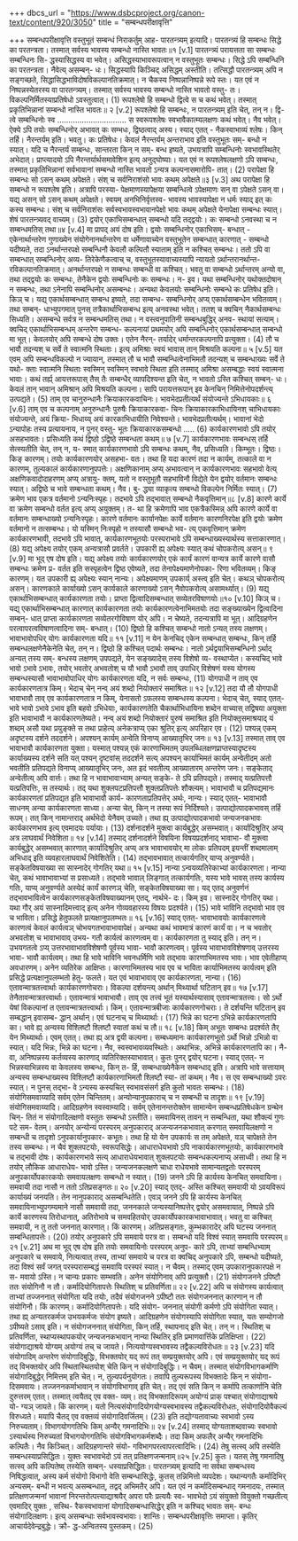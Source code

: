 +++
dbcs_url = "https://www.dsbcproject.org/canon-text/content/920/3050"
title = "सम्बन्धपरीक्षावृत्ति"

+++
सम्बन्धपरीक्षावृत्ति
वस्तुभूतं सम्बन्धं निराकर्तुम् आह- पारतन्त्र्यम् इत्यादि।
पारतन्त्र्यं हि सम्बन्धः सिद्धे का परतन्त्रता।
तस्मात् सर्वस्य भावस्य सम्बन्धो नास्ति भावतः॥१
[v.1] पारतन्त्र्यं परायत्तता सा सम्बन्धः सम्बन्धिनः सि-
द्धस्यासिद्धस्य वा भवेत्। असिद्धस्याभावरूपत्वान् न वस्तुभूतः
सम्बन्धः। सिद्धे ऽपि सम्बन्धिनि का परतन्त्रता। नैवेत्य् असम्बन्-
धः।
सिद्धस्यापि किञ्चिद् असिद्धम् अस्तीति। तत्सिद्धौ पारतन्त्र्यम् अपि न
सङ्गच्छते, सिद्धासिद्धभाविदोषविकल्पानतिक्रमात्। न चैकस्य
निष्पन्नानिष्पन्ने रूपे स्तः। यत एवं न निष्पन्नस्येतरस्य वा
पारतन्त्र्यम्। तस्मात् सर्वस्य भावस्य सम्बन्धो नास्ति भावतो वस्तु-
तः। विकल्पनिर्मितस्याप्रतिषेधो ऽवस्तुत्वात्।
(1)
रूपश्लेषो हि सम्बन्धो द्वित्वे स च कथं भवेत्।
तस्मात् प्रकृतिभिन्नानां सम्बन्धो नास्ति भावतः॥ २
[v.2] रूपश्लेषो हि सम्बन्धः, न पारतन्त्र्यम् इति चेत्, तन् न। द्वि-
त्वे सम्बन्धिनोः स्व ............................... स स्वरूपश्लेषः
स्वभावैकात्म्यलक्षणः कथं भवेत्। नैव भवेत्। ऐक्ये ऽपि तयोः
सम्बन्धिनोर् अभावत् कः सम्भधः, द्विष्ठत्वाद् अस्य।
स्याद् एतत् - नैकस्वाभाव्यं श्लेषः। किन् तर्हि। नैरन्तर्यम् इति। भवतु।
कः प्रतिषेधः। केवलं नैरन्तर्यम् अन्तराभाव इति वस्तुभूतः सम्-
बन्धो न स्यात्। यदि च नैरन्तर्यं सम्बन्धः, सान्तरता किन् न सम्-
बन्ध इष्यते, उभयत्रापि सम्बन्धिनोः स्वभावस्थितेर् अभेदात्।
प्राप्त्यादयो ऽपि नैरन्तर्यार्थसमावेशिन इत्य् अनुद्घोष्याः। यत
एवं न रूपश्लेषलक्षणो ऽपि सम्बन्धः, तस्मात् प्रकृतिभिन्नानां
सर्वभावानां सम्बन्धो नास्ति भावतो ऽन्यत्र कल्पनासमारोपि-
तात्।
(2)
परापेक्षा हि सम्बन्धः सो ऽसन् कथम् अपेक्षते।
संश् च सर्वनिराशंसो भावः कथम् अपेक्षते॥३
[v.3] अथ परापेक्षा हि सम्बन्धो न रूपश्लेष इति। अत्रापि परस्या-
पेक्षमाणस्यापेक्षया सम्बन्धित्वे ऽपेक्षमाणः सन् वा ऽपेक्षते ऽसन्
वा। यद्य् असन् सो ऽसन् कथम् अपेक्षते। स्वयम् अनभिनिर्वृत्तस्व-
भावस्य भावस्यापेक्षा न धर्मः स्याद् इत् कः कस्य सम्बन्धः।
संश् च सर्वनिराशंसः सर्वस्वभावस्वभावानपेक्षो भावः कथम्
अपेक्षते येनापेक्षा सम्बन्धः स्यात्। शेषं पारतन्त्र्यवद् वाच्यम्।
(3)
द्वयोर् एकाभिसम्बन्धात् सम्बन्धो यदि तद्द्वयोः।
कः सम्बन्धो ऽनवस्था च न सम्बन्धमतिस् तथा॥४
[v.4] मा प्रापद् अयं दोष इति। द्वयोः सम्बन्धिनोर् एकाभिसम्-
बन्धात् - एकेनार्थान्तरेण गुणाख्येन संयोगेनानर्थान्तरेण वा
धर्मेणावाच्येन वस्तुभूतेन सम्बन्धात् कारणात् - सम्बन्धो
यदीष्यते, तदा ऽनर्थान्तरपक्षे सम्बन्धिनौ केवलौ कल्पितौ स्याताम्
इति न कश्चित् सम्बन्धः। ततो ऽपि वा सम्बन्धात् सम्बन्धिनोर् अव्य-
तिरेकेणैकत्वाच् च, वस्तुभूतस्यावाच्यस्यापि न्यायतो ऽर्थान्तरानर्थान्त-
रविकल्पानतिक्रमात्। अनर्थान्तरपक्षे न सम्बन्धः सम्बन्धी वा
कश्चित्। भवतु वा सम्बन्धो ऽर्थान्तरम् अन्यो वा, तथा तद्द्वयोः
कः सम्बन्धः, तेनैकेन द्वयोः सम्बन्धिनोः कः सम्बन्धः। न-
इव। यथा सम्बन्धिनोर् यथोक्तदोषान् न सम्बन्धः, तथा ऽनेनापि
सम्बन्धिनोर् असम्बन्धः। अन्यथा केवलयोः सम्बन्धिनोः
सम्बन्धे कः प्रतिषेध इति।
किञ् च। यद्य् एकार्थसम्बन्धात् सम्बन्ध इष्यते, तदा सम्बन्ध-
सम्बन्धिनोर् अप्य् एकार्थसम्बन्धेन भवितव्यम्। तथा सम्बन्-
धाभ्युपगमात् पुनस् तत्रैकार्थाभिसम्बन्ध इत्य् अनवस्था भवेत्।
ततश् च क्वचिन् नैकार्थसम्बन्धः सिध्यति। असम्बन्धे सर्वत्र न
सम्बन्धमतिस् तथा। न वस्त्वनुपातिनी सम्बन्धबुद्धिर् अनव-
स्थायां सत्याम्। क्वचिद् एकार्थाभिसम्बन्धम् अन्तरेण सम्बन्ध-
कल्पनायां प्रथमयोर् अपि सम्बन्धिनोर् एकार्थसम्बन्धात्
सम्बन्धो मा भूत्। केवलयोर् अपि सम्बन्धे दोष उक्तः। एतेन नैरन्-
तर्यादेर् धर्मान्तरकल्पनापि प्रत्युक्ता।
(4)
तौ च भावौ तदन्यश् च सर्वे ते स्वात्मनि स्थिताः।
इत्य् अमिश्राः स्वयं भावास् तान् मिश्रयति कल्पना॥ ५
[v.5] यत एवम् अपि सम्बन्धविकल्पो न ज्यायान्, तस्मात् तौ च भावौ
सम्बन्धित्वेनाभिमतौ तदन्यश् च सम्बन्धाख्यः सर्वे ते यथो-
क्ताः स्वात्मनि स्थिताः स्वस्मिन् स्वस्मिन् स्वभावे स्थिता इति तस्माद् अमिश्रा
असम्बद्धाः स्वयं स्वात्मना भावाः। कथं तर्ह्य् आयत्तरूपास् तैस्
तैः सम्बन्धैर् व्यापदिश्यन्त इति चेत्, न भावतो ऽस्ति कश्चित् सम्बन्-
धः। केवलं तान् भावान् अमिश्रान् अपि मिश्रयति कल्पना। सापि
परायत्तरूपान् इव केनचिन् निमित्तेनोपदर्शन्त्य् उत्पद्यते।
(5)
ताम् एव चानुरुन्धानैः क्रियाकारकवाचिनः।
भावभेदप्रतीत्यर्थं संयोज्यन्ते ऽभिधायकाः॥ ६
[v.6] ताम् एव च कल्पनाम् अनुरुन्धानैः पुरुषैः क्रियाकारकवा-
चिनः क्रियाकारकाभिधायिनश् चाभिधायकाः संयोज्यन्ते, अयं क्रिया-
भिधाय्य् अयं कारकाभिधायीति निवेश्यन्ते। भावभेदप्रतीत्यर्थम्।
भावानां भेदो ऽन्यापोहः तस्य प्रत्यायनाय, न पुनर् वस्तु-
भूतः क्रियाकारकसम्बन्धो .....
(6)
कार्यकारणभावो ऽपि तयोर् असहभावतः।
प्रसिध्यति कथं द्विष्ठो ऽद्विष्ठे सम्बन्धता कथम्॥ ७
[v.7] कार्यकारणभावः सम्बन्धस् तर्हि सेत्स्यतीति चेत्, तन् न, य-
स्मात् कार्यकारणभावो ऽपि सम्बन्धः कथम्, नैव, प्रसिध्यति।
किम्भूतः। द्विष्ठः। किङ् कारणम्। तयोः कार्यकारणयोर् असहभा-
वतः। तथा हि यदा कारणं तदा न कार्यम्, तत्काले वा न कारणम्,
तुल्यकालं कार्यकारणानुपपत्तेः। अक्षणिकानाम् अप्य् अभावत्वान् न
कार्यकारणभावः सहभावो वेत्य् अक्षणिकवादोदाहरणम् अप्य् अत्रायु-
क्तम्, यतो न वस्तुभूतौ सहभाविनौ विद्येते येन द्वयोर् वर्तमानः
सम्बन्धः स्यात्। अद्विष्ठे च भावे सम्बन्धता कथम्। नैव। बु-
द्ध्या व्याकृत्य सम्बन्धो विकल्पेन निर्मितः स्यात्।
(7)
क्रमेण भाव एकत्र वर्तमानो ऽन्यनिःस्पृहः।
तदभावे ऽपि तद्भावात् सम्बन्धो नैकवृत्तिमान्॥८
[v.8] कारणे कार्ये वा क्रमेण सम्बन्धो वर्तत इत्य् अप्य् अयुक्तम्। त-
था हि क्रमेणापि भाव एकत्रैकस्मिन्न् अपि कारणे कार्ये वा वर्तमानः
सम्बन्धाख्यो ऽन्यनिःस्पृहः। कारणे वर्तमानः कार्यानपेक्षः
कार्ये वर्तमानः कारणनिरपेक्ष इति द्वयोः क्रमेण वर्तमानो न
तत्सम्बन्धः। यो यस्मिन् निःस्पृहो न तस्यासौ सम्बन्धो भव-
त्य् एकवृत्तिमान् क्रमेण कार्यकारणभावी, तदभावे ऽपि भावात्,
कार्यकारणभूतयोः परस्पराभावे ऽपि सम्बन्धाख्यस्यार्थस्य
सत्ताकारणात्।
(8)
यद्य् अपेक्ष्य तयोर् एकम् अन्यत्रासौ प्रवर्तते।
उपकारी ह्य् अपेक्ष्यः स्यात् कथं चोपकरोत्य् असन्॥ ९
[v.9] मा भूद् एष दोष इति। यद्य् अपेक्ष्य तयोः कार्यकारणयोर् एकं
कार्यं कारणं वान्यत्र कार्ये कारणे वासौ सम्बन्धः क्रमेण प्र-
वर्तत इति सस्पृहत्वेन द्विष्ठ एवेष्यते, तदा तेनापेक्ष्यमाणेनोपका-
रिणा भवितव्यम्। किङ् कारणम्। यत उपकारी ह्य् अपेक्ष्यः स्यान् नान्यः।
अपेक्ष्यमाणम् उपकार्य् अस्त्व् इति चेत्। कथञ् चोपकरोत्य् असन्। कारणकाले
कार्याख्यो ऽसन् कार्यकाले कारणाख्यो ऽसन् नैवोपकरोत्य् असामर्थ्यात्।
(9)
यद्य् एकार्थाभिसम्बन्धात् कार्यकारणता तयोः।
प्राप्ता द्वित्वादिसम्बन्धात् सव्येतरविषाणयोः॥१०
[v.10] किञ् च। यद्य् एकार्थाभिसम्बन्धात् कारणात् कार्यकारणता तयोः
कार्यकारणत्वेनाभिमतयोः तदा सङ्ख्याख्येन द्वित्वादिना सम्बन्-
धात् प्राप्ता कार्यकारणता सव्येतरगोविषाण योर् अपि। न चेष्यते,
तदन्यत्रापि मा भूत्। आदिग्रहणेन परत्वापरत्वविषाणत्वादिना सम्-
बन्धात्।
(10)
द्विष्ठो हि कश्चित् सम्बन्धो नातो ऽन्यत् तस्य लक्षणम्।
भावाभावोपधिर् योगः कार्यकारणता यदि॥ ११
[v.11] न येन केनचिद् एकेन सम्बन्धात् सम्बन्धः, किन् तर्हि
सम्बन्धलक्षणेनैकेनेति चेत्, तन् न। द्विष्ठो हि कश्चित् पदार्थः
सम्बन्धः। नातो ऽर्थद्वयाभिसम्बन्धिनो ऽर्थाद् अन्यत् तस्य सम्-
बन्धस्य लक्षणम् उपपद्यते, येन सङ्ख्यादेस् तस्य विशेषो व्य-
वस्थाप्येत।
कस्यचिद् भावे भावो ऽभावे ऽभावः, तयोर् भवतोर् अभवतोश् च यौ
भावौ ऽभावौ ताव् उपाधिर् विशेषणं यस्य योगस्य सम्बन्धस्यासौ
भावाभावोपाधिर् योगः कार्यकारणता यदि, न सर्वः सम्बन्धः,
(11)
योगपाधी न ताव् एव कार्यकारणतात्र किम्।
भेदाच् चेन् नन्व् अयं शब्दो नियोक्तारं समाश्रितः॥ १२
[v.12] तदा यौ तौ योगपाधी भावाभावौ ताव् एव कार्यकारणतात्र
न किम्, येनासतो ऽफलस्य सम्बन्धस्य कल्पना। भेदाच् चेत्, स्याद्
एतत्- भावे भावो ऽभावे ऽभाव इति बहवो ऽभिधेयाः, कार्यकारणतेति
चैकार्थाभिधायिना शब्देन वाच्यास् तद्विषया अयुक्ता इति भावाभावौ न
कार्यकारणतेष्यते। नन्व् अयं शब्दो नियोक्तारं पुरुषं समाश्रित इति
नियोक्तृसमाश्रयाद् यं शब्दम् असौ यथा प्रयुङ्क्ते स तथा प्राहेत्य्
अनेकत्राप्य् एका श्रुतिर् इत्य् अपरिहार एव।
(12)
पश्यन्न् एकम् अदृष्टस्य दर्शने तददर्शने।
अपश्यन् कार्यम् अन्वेति विनाप्य् आख्यातृभिर् जनः॥ १३
[v.13] तस्मात् ताव् एव भावाभावौ कार्यकारणता युक्ता। यस्मात्
पश्यन्न् एकं कारणाभिमतम् उपलब्धिलक्षणप्राप्तस्यादृष्टस्य
कार्याख्यस्य दर्शने सति यत् पश्यन् दृष्टवांस् तददर्शने सत्य् अपश्यन्
कार्याभिमतं कार्यम् अन्वेतीदम् अतो भवतीति प्रतिपद्यते विनाप्य्
आख्यातृभिर् जनः, अत इदं भवतीत्य् आख्यातारम् अन्तरेण जनः।
सङ्केताद् अन्वेतीत्य् अपि वार्त्तः। तथा हि न भावाभावाभ्याम् अन्यत् सङ्के-
ते ऽपि प्रतिपद्यते। तस्माद् यत्प्रतिपत्तौ यत्प्रतिपत्तिः, स तस्यार्थः।
तद् यथा शुक्लपटप्रतिपत्तौ शुक्लप्रतिपत्तेः शौक्ल्यम्। भावाभावौ
च प्रतिपद्यमानः कार्यकारणतां प्रतिपद्यत इति भावाभावौ कार्य-
कारणताप्रतिपत्तेर् अर्थः, नान्यः।
स्याद् एतत्- भावाभावौ साधनम् अन्या कार्यकारणता साध्या। अन्या चेत्,
किन् न तस्या रूपं निर्दिश्यते। उत्पाद्योत्पादकभावस् तर्हि रूपम्। तत् किन्
नामान्तराद् अर्थभेदो येनैवम् उच्यते। तथा ह्य् उत्पाद्योत्पादकभावो
जन्यजनकभावः कार्यकारणभाव इत्य् एवमादयः पर्यायाः।
(13)
दर्शनादर्शने मुक्त्वा कार्यबुद्धेर् असम्भवात्।
कार्यादिश्रुतिर् अप्य् अत्र लाघवार्थं निवेशिता॥ १४
[v.14] तस्माद् दर्शनादर्शने विषयिना विषयप्रदर्शनाद् भावाभा-
वौ मुक्त्वा कार्यबुद्धेर् असम्भवात् कारणात् कार्यादिश्रुतिर् अप्य् अत्र
भावाभावयोर् मा लोकः प्रतिपदम् इयन्तीं शब्दमालाम् अभिधाद् इति
व्यवहारलाघवार्थं निवेशितेति।
(14)
तद्भावभावात् तत्कार्यगतिर् याप्य् अनुवर्ण्यते।
सङ्केतविषयाख्या सा सास्नादेर् गोगतिर् यथा॥ १५
[v.15] नान्या ऽन्वयव्यतिरेकाभ्यां कार्यकारणता। नान्या चेत्, कथं
भावाभावाभ्यां स प्रसाध्यते। तद्भावे भावाल् लिङ्गात् तत्कार्यगतिः,
यस्य भावे भावस् तस्य कार्यस्य गतिः, याप्य् अनुवर्ण्यते अस्येदं
कार्यं कारणञ् चेति, सङ्केतविषयाख्या सा। यद् एतद् अनुवर्णनं
तद्भावभावित्वेन कार्यकारणसङ्केतविषयाख्यानम् एतद्, नार्थभे-
दः। किम् इव। सास्नादेर् गोगतिर् यथा। यथा गौर् अयं सास्नादिमत्त्वाद् इत्य्
अनेन गोव्यवहारस्य विषयः प्रदर्श्यते।
(15)
भावे भाविनि तद्भावो भाव एव च भाविता।
प्रसिद्धे हेतुफलते प्रत्यक्षानुपलम्भतः॥ १६
[v.16] स्याद् एतत्- भावाभावयोः कार्यकारणत्वे कारणत्वं केवलं
कार्यत्वञ् चोभयगतभावाभावापेक्षं। अन्यथा कथं भावमात्रं
कारणं कार्यं वा। न च भवतोर् अभवतोश् च भावाभावाव् उभय-
गतौ कार्यत्वं कारणत्वम् वा। कार्यकारणता तु स्याद् इति।
तन् न। उभयगतत्वे ऽप्य् उत्तरभावाभावविशेषणौ पूर्वस्य भावा-
भावौ कारणत्वम्। पूर्वस्य भावाभावविशेषणाव् उत्तरस्य भावा-
भावौ कार्यत्वम्। तथा हि भावे भाविनि भवनधर्मिणि भावे
तद्भावः कारणाभिमतस्य भावः। भाव एवेतीहाप्य् अवधारणम्।
अनेन व्यतिरेक आक्षिप्तः। कारणाभिमतस्य भाव एव च भाविता
कार्याभिमतस्य कार्यत्वम् इति प्रसिद्धे प्रत्यक्षानुपलम्भतो हेतु-
फलते। यत एवं भावाभावाव् एव कार्यकारणता, नान्या।
(16)
एतावन्मात्रतत्त्वार्थाः कार्यकारणगोचराः।
विकल्पा दर्शयन्त्य् अर्थान् मिथ्यार्था घटितान् इव॥ १७
[v.17] तेनैतावन्मात्रतत्त्वार्थाः। एतावन्मात्रं भावाभावौ। ताव्
एव तत्त्वं भूतं यस्यार्थस्यासाव् एतावन्मात्रतत्त्वः। सो ऽर्थो
येषां विकल्पानां त एतावन्मात्रतत्त्वार्थाः। किम्। एतावन्मात्रबीजाः
कार्यकारणगोचराः। ते दर्शयन्ति घटितान् इव सम्बद्धान् इवासम्ब-
द्धान् अर्थान्। एवं घटनाच् च मिथ्यार्थाः।
(17)
भिन्ने का घटना ऽभिन्ने कार्यकारणतापि का।
भावे ह्य् अन्यस्य विश्लिष्टौ श्लिष्टौ स्यातां कथं च तौ॥ १८
[v.18] किम् अभूतः सम्बन्धः प्रदर्श्यते तैर् येन मिथ्यार्थाः। एवम्
एतत्। तथा ह्य् अत्र द्वयी कल्पना। सम्बध्यमानः कार्यकारणभूतो
ऽर्थो भिन्नो ऽभिन्नो वा स्यात्। यदि भिन्नः, भिन्ने का घटना। नैव,
स्वस्वभावव्यवस्थितेः। अथाभिन्नः, अभिन्ने कार्यकारणतापि का। नै-
वा, अनिष्पन्नस्य कर्तव्यस्य कारणाद् व्यतिरिक्तस्याभावात्। कुतः पुनर्
द्वयोर् घटना।
स्याद् एतत्- न भिन्नस्याभिन्नस्य वा केवलस्य सम्बन्धः, किन् त-
र्हि, सम्बन्धाख्येनैकेन सम्बन्धाद् इति। अत्रापि भावे सत्तायाम्
अन्यस्य सम्बन्धाख्यस्य विश्लिष्टौ कार्यकारणाभिमतौ श्लिष्टौ स्या-
तां कथम्। नैव। स एव सम्बन्धाख्यो ऽपरः स्यात्। न पुनस् तद्भा-
वे ऽन्यस्य कस्यचित् स्वभावसंसर्ग इति कुतो भावतः सम्बन्धः।
(18)
संयोगिसमवाय्यादि सर्वम् एतेन चिन्तितम्।
अन्योन्यानुपकाराच् च न सम्बन्धी च तादृशः॥ १९
[v.19] संयोगिसमवाय्यादि। आदिग्रहणेन स्वस्वाम्यादि। सर्वम्
एतेनानन्तरोक्तेन सामान्येन सम्बन्धप्रतिषेधकेन ग्रन्थेन चिन्-
तितं न संयोगादिलक्षणो वस्तुतः सम्बन्धो ऽस्तीति।
समवायिनस् तावन् न सम्बन्धिता, यथा शौक्ल्यं गुणः पटे सम-
वेतम्। अनयोर् अन्योन्यं परस्परम् अनुपकाराद् अजन्यजनकभावात्
करणात् समवायिलक्षणो न सम्बन्धी च तादृशो ऽनुपकार्यानुपकार-
कभूतः। तथा हि यो येन उपकार्यः स तम् अपेक्षते, यञ् चापेक्षते
तेन तस्य सम्बन्धः। न चैवं शुक्लपटयोः, स्वरूपसिद्धेः।
आधाराधेयभावो ऽपि नाकार्यकारणभूतयोः, कार्यकारणभावे च
तद्भावी दोषः। कार्यकारणभावे सत्य् आधाराधेयभावात् शुक्लपटयोः
सम्बन्धकल्पनाप्य् असाध्वी। तथा हि न तयोर् लौकिक आधाराधेय-
भावो ऽस्ति। जन्यजनकलक्षणे चाधा राधेयभावे सामान्यतद्वतोः
परस्परम् अनुपकार्योपकारकयोः समवायलक्षणः सम्बन्धो न
स्यात्।
(19)
जनने ऽपि हि कार्यस्य केनचित् समवायिना।
समवायी तदा नासौ न ततो ऽतिप्रसङ्गतः॥ २०
[v.20] स्याद् एतद्- अस्ति कश्चित् समवायी यो ऽवयविरूपं कार्याख्यं
जनयति। तेन नानुपकाराद् असम्बन्धितेति। एवञ् जनने ऽपि हि कार्यस्य
केनचित् समवायिनाभ्युपगम्यमाने नासौ समवायी तदा, जननकाले
जन्यस्यानिष्पत्तेर् द्वयोर् असमवायात्, निष्पन्ने ऽपि कार्ये कारणस्य
तिरोधानात्, अतिरोभावे च समवहितयोर् उपकार्योपकारकभावाभावात्।
भवतु वा कश्चित् समवायी, न तु ततो जननात् कारणात्। किं कारणम्।
अतिप्रसङ्गतः, कुम्भकारादेर् अपि घटस्य जननात् सम्बन्धितापत्तेः।
(20)
तयोर् अनुपकारे ऽपि समवाये परत्र वा।
सम्बन्धो यदि विश्वं स्यात् समवायि परस्परम्॥ २१
[v.21] अथ मा भूद् एष दोष इति तयोः समवायिनोः परस्परम् अनुप-
कारे ऽपि, ताभ्यां सम्बन्धिभ्याम् अनुपकारे च समवाये, नित्यत्वात्
तस्य, ताभ्यां समवाये च परत्र वा क्वचिद् अनुपकारे ऽपि, सम्बन्धो
यदीष्यते, तदा विश्वं सर्वं जगत् परस्परासम्बद्धं समवायि
परस्परं स्यात्। न चैवम्। तस्माद् एवम् उपकारानुपकारपक्षे न स-
मवायो ऽस्ति। न चान्यः प्रकारः सम्भवति। अनेन संयोगिनाव् अपि
प्रत्युक्तौ।
(21)
संयोगजनने ऽपिष्टौ ततः संयोगिनौ न तौ।
कर्मादियोगितापत्तेः स्थितिश् च प्रतिवर्णिता॥ २२
[v.22] अपि च संयोगस्य कार्यत्वात् ताभ्यां तज्जननात् संयोगिता यदि
तयोः, तदैवं संयोगजनने ऽपीष्टौ ततः संयोगजननात् कारणान्
न तौ संयोगिनौ। किं कारणम्। कर्मादियोगितापत्तेः। यदि संयोग-
जननात् संयोगी कर्मणो ऽपि संयोगिता स्यात्। तथा ह्य् अन्यतरकर्मज
उभयकर्मजः संयोग इष्यते। आदिग्रहणेन संयोगस्यापि संयोगिता
स्यात्, यतः सम्योगजो ऽपीष्यते ऽसाव् इति।
न संयोगजननात् संयोगिता, किन् तर्हि, स्थापनाद् इति चेत्। तन् न। स्थितिश्
च प्रतिवर्णिता, स्थाप्यस्थापकयोर् जन्यजनकभावान् नान्या स्थितिर् इति
प्रमाणवार्त्तिके प्रतिक्षिप्ता।
(22)
संयोगाद्याश्रये योग्यम् अयोग्यं तच् च जायते।
नित्ययोग्यस्वभावस्य तद्वैकल्यविरोधतः॥ २३
[v.23] यदि संयोगादिम् अन्तरेण संयोगादिबुद्धिः, विभक्तयोर् यद्
रूपं तत् सम्प्रयुक्तयोर् अपि। एवं सम्प्रयुक्तयोर् यद् रूपं तद्
विभक्तयोर् अपि स्थितास्थितयोश् चेति किन् न संयोगादिबुद्धिः। न चैवम्।
तस्मात् संयोगविभागकर्माणि संयोगादिबुद्धेर् निमित्तम् इति चेत्। न,
तुल्यपर्यनुयोगतः। तवापि तुल्यरूपस्य विभक्तादेः किन् न संयोगा-
दिसमवायः।
तज्जननकर्माभावान् न संयोगविभागाव् इति चेत्। तद् एवं सति किन्
न कर्मापि तत्कार्णानि चेति दुरुत्तरम् एतत्। तस्मात् त्वयैतद् एव वक्त-
व्यम्। तद् विभक्तादिरूपम् अयोग्यं प्राक् पश्चात् संयोगाद्याश्रये यो-
ग्यञ् जायते। किं कारणम्। यतो नित्यसंयोगादियोगयोग्यस्वभावस्य
तद्वैकल्यविरोधतः, संयोगादियोवैकल्यं विरुध्यते। मयापि
चैतद् एव वक्तव्यं संयोगादिवर्जितम्।
(23)
इति तद्योग्यतावाच्यः स्वभावो ऽस्य निरुच्यताम्।
विभागयोगगतिभिः किम् अन्यैर् गमनादिभिः॥ २४
[v.24] तस्माद् योग्यताशब्दवाच्यः स्वभावो ऽस्यार्थस्य निरुच्यतां
विभागयोगगतिभिः संयोगविभागकर्मशब्दैः। तदा किम् अफलैर्
अन्यैर् गमनादिभिः कल्पितैः। नैव किञ्चित्। आदिग्रहणान्तरे संयो-
गविभागपरत्वापरत्वादिभिः।
(24)
तेषु सत्स्व् अपि तस्येति सम्बन्धस्याप्रसिद्धितः।
युक्तः स्वभावभेदो ऽयं तत् प्रतिक्षणजन्मनाम्॥२५
[v.25] कुतः। यतस् तेषु गमनादिषु सत्स्व् अपि कल्पितेष्व् तस्येति सम्बन्-
धस्याप्रसिद्धितः। पारतन्त्र्यम् इत्यादि ना सर्वथा सम्बन्धस्य
निषिद्धत्वात्, अस्य कर्म संयोगो विभागो वेति सम्बन्धासिद्धेः,
कुतस् तन्निमित्तो व्यपदेशः। यथान्यगतैः कर्मादिभिर् अन्यसम्-
बन्धी न भवत्य् असम्बन्धात्, तद्वद् अभिमतैर् अपि। यत एवं
न कर्मादिसम्बन्धाद् गमनादयः, तस्मात् प्रतिक्षणजन्मनां
भावानां निरन्तरोत्पत्त्याद्याश्रयैर् अपरा परैः प्रत्ययैः स्व-
भावभेदो ऽयं संयुक्तो वियुक्तो गच्छतीत्य् एवमादिर् युक्तः , सस्थि-
रैकस्वभावानां योगादिसम्बन्धासिद्धेर् इति न कश्चिद् भावतः सम्-
बन्धः संयोगादिलक्षणः। इत्य् असम्बन्धाः सर्वभावस्वभावाः।
शान्तिः।
सम्बन्धपरीक्षावृत्तिः समाप्ता। कृतिर् आचार्यदेवेन्द्रबुद्धेः। क्रौ-
द्ध-अन्वितस्य पुस्तकम्।
(25)
